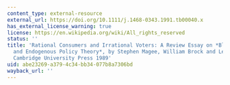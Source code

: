 ```yaml
---
content_type: external-resource
external_url: https://doi.org/10.1111/j.1468-0343.1991.tb00040.x
has_external_license_warning: true
license: https://en.wikipedia.org/wiki/All_rights_reserved
status: ''
title: 'Rational Consumers and Irrational Voters: A Review Essay on *Black Hole Tariffs
  and Endogenous Policy Theory*, by Stephen Magee, William Brock and Leslie Young,
  Cambridge University Press 1989'
uid: abe23269-a379-4c34-bb34-077b8a7306bd
wayback_url: ''
---
```

